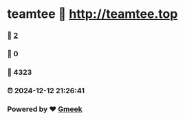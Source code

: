# teamtee :link: http://teamtee.top 
### :page_facing_up: [2](http://teamtee.top/tag.html) 
### :speech_balloon: 0 
### :hibiscus: 4323 
### :alarm_clock: 2024-12-12 21:26:41 
### Powered by :heart: [Gmeek](https://github.com/Meekdai/Gmeek)
